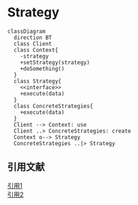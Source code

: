 # Strategy

```mermaid
classDiagram
  direction BT
  class Client
  class Context{
    -strategy
    +setStrategy(strategy)
    +doSomething()
  }
  class Strategy{
    <<interface>>
    +execute(data)
  }
  class ConcreteStrategies{
    +execute(data)
  }
  Client --> Context: use
  Client ..> ConcreteStrategies: create
  Context o--> Strategy
  ConcreteStrategies ..|> Strategy
```

## 引用文献

[引用1](https://github.com/engineer-taro/mermaid_design_pattern)  
[引用2](https://refactoring.guru/design-patterns)  
